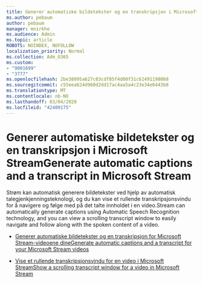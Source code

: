 ```yaml
---
title: Generer automatiske bildetekster og en transkripsjon i Microsoft Stream
ms.author: pebaum
author: pebaum
manager: mnirkhe
ms.audience: Admin
ms.topic: article
ROBOTS: NOINDEX, NOFOLLOW
localization_priority: Normal
ms.collection: Adm_O365
ms.custom:
- "9001699"
- "3777"
ms.openlocfilehash: 2be38095a627c03cdf85f4d00f31c61491198068
ms.sourcegitcommit: c55eea624d960d2dd17ac4aa5a4c23e34e6443b8
ms.translationtype: MT
ms.contentlocale: nb-NO
ms.lasthandoff: 03/04/2020
ms.locfileid: "42409175"
---
```

# <a name="generate-automatic-captions-and-a-transcript-in-microsoft-stream"></a><span data-ttu-id="85169-102">Generer automatiske bildetekster og en transkripsjon i Microsoft Stream</span><span class="sxs-lookup"><span data-stu-id="85169-102">Generate automatic captions and a transcript in Microsoft Stream</span></span>

<span data-ttu-id="85169-103">Strøm kan automatisk generere bildetekster ved hjelp av automatisk talegjenkjenningsteknologi, og du kan vise et rullende transkripsjonsvindu for å navigere og følge med på det talte innholdet i en video.</span><span class="sxs-lookup"><span data-stu-id="85169-103">Stream can automatically generate captions using Automatic Speech Recognition technology, and you can view a scrolling transcript window to easily navigate and follow along with the spoken content of a video.</span></span>

- [<span data-ttu-id="85169-104">Generer automatiske bildetekster og en transkripsjon for Microsoft Stream-videoene dine</span><span class="sxs-lookup"><span data-stu-id="85169-104">Generate automatic captions and a transcript for your Microsoft Stream videos</span></span>](https://docs.microsoft.com/stream/portal-autogenerate-captions)

- [<span data-ttu-id="85169-105">Vise et rullende transkripsjonsvindu for en video i Microsoft Stream</span><span class="sxs-lookup"><span data-stu-id="85169-105">Show a scrolling transcript window for a video in Microsoft Stream</span></span>](https://docs.microsoft.com/stream/portal-configure-transcript-mode)
